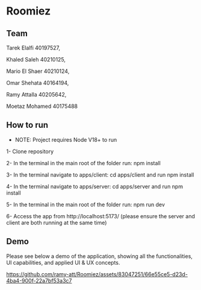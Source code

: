# Roomiez

## Team

Tarek Elalfi 40197527,

Khaled Saleh 40210125,

Mario El Shaer 40210124,

Omar Shehata 40164194,

Ramy Attalla 40205642,

Moetaz Mohamed 40175488

## How to run
- NOTE: Project requires Node V18+ to run

1- Clone repository 

2- In the terminal in the main root of the folder run: npm install

3- In the terminal navigate to apps/client: cd apps/client and run npm install

4- In the terminal navigate to apps/server: cd apps/server and run npm install

5- In the terminal in the main root of the folder run: npm run dev

6- Access the app from http://localhost:5173/ (please ensure the server and client are both running at the same time)

## Demo
Please see below a demo of the application, showing all the functionalities, UI capabilities, and applied UI & UX concepts.

https://github.com/ramy-att/Roomiez/assets/83047251/66e55ce5-d23d-4ba4-900f-22a7bf53a3c7



